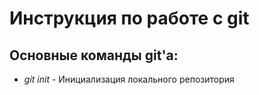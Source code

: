 # Инструкция по работе с git  
## Основные команды git'a:  
- *git init* - Инициализация локального репозитория
